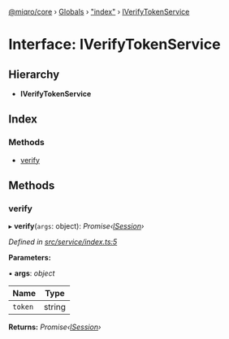 [@miqro/core](../README.md) › [Globals](../globals.md) › ["index"](../modules/_index_.md) › [IVerifyTokenService](_index_.iverifytokenservice.md)

# Interface: IVerifyTokenService

## Hierarchy

* **IVerifyTokenService**

## Index

### Methods

* [verify](_index_.iverifytokenservice.md#verify)

## Methods

###  verify

▸ **verify**(`args`: object): *Promise‹[ISession](_index_.isession.md)›*

*Defined in [src/service/index.ts:5](https://github.com/claukers/miqro-core/blob/01b49b2/src/service/index.ts#L5)*

**Parameters:**

▪ **args**: *object*

Name | Type |
------ | ------ |
`token` | string |

**Returns:** *Promise‹[ISession](_index_.isession.md)›*
